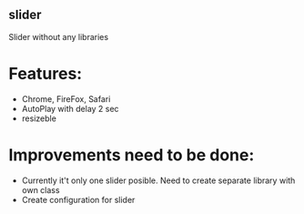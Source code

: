 ## slider
Slider without any libraries

# Features:
- Chrome, FireFox, Safari
- AutoPlay with delay 2 sec
- resizeble 

# Improvements need to be done:
- Currently it't only one slider posible. Need to create separate library with own class 
- Create configuration for slider
